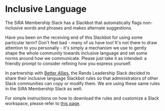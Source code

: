 # Inclusive Language

The SiRA Membership Slack has a Slackbot that automatically flags non-inclusive words and phrases and makes alternate suggestions.

Have you been on the receiving end of this Slackbot for using some particular term? Don't feel bad - many of us have too! It's not there to draw attention to you personally - it's simply a mechanism we use to gently shape the whole community towards inclusive language and set some norms around how we communicate. Please just take it as intended: a friendly prompt to consider refining how you express yourself.

In partnership with [Better Allies](https://betterallies.com), the Rands Leadership Slack decided to share their inclusive language Slackbot rules so that administrators of other Slack communities can copy or modify them. We are using these same rules in the SiRA Membership Slack as well.

For simple instructions on how to download the rules and customize a Slack workspace, please refer to [this page](https://betterallies.com/language/).
